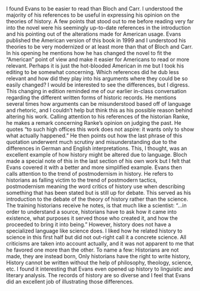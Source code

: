 I found Evans to be easier to read than Bloch and Carr. I understood the majority of his references to be useful in expressing his opinion on the theories of history. A few points that stood out to me before reading very far into the novel were his seemingly up-to-date references in the introduction and his pointing out of the alterations made for American usage.  Evans published the American version of this book in 1999 and I understood his theories to be very modernized or at least more than that of Bloch and Carr. In his opening he mentions how he has changed the novel to fit the “American” point of view and make it easier for Americans to read or more relevant. Perhaps it is just the hot-blooded American in me but I took his editing to be somewhat concerning. Which references did he dub less relevant and how did they play into his arguments where they could be so easily changed? I would be interested to see the differences, but I digress. This changing in edition reminded me of our earlier in-class conversation regarding the different written forms of historic records. He mentions several times how arguments can be misunderstood based off of language and rhetoric, and I couldn’t help but think this as his possible reason behind altering his work. Calling attention to his references of the historian Ranke, he makes a remark concerning Ranke’s opinion on judging the past. He quotes “to such high offices this work does not aspire: it wants only to show what actually happened.” He then points out how the last phrase of this quotation underwent much scrutiny and misunderstanding due to the differences in German and English interpretations. This, I thought, was an excellent example of how history might be altered due to language.  Bloch made a special note of this in the last section of his own work but I felt that Evans covered it with a better and more simplified example. Evans then calls attention to the trend of postmodernism in history. He refers to historians as falling victim to the trend of postmodern tactics, postmodernism meaning the word critics of history use when describing something that has been stated but is still up for debate. This served as his introduction to the debate of the theory of history rather than the science. The training historians receive he notes, is that much like a scientist: “…in order to understand a source, historians have to ask how it came into existence, what purposes it served those who created it, and how the proceeded to bring it into being.” However, history does not have a specialized language like science does. I liked how he related history to science in this first half but did not out-right call it a concrete science. All criticisms are taken into account actually, and it was not apparent to me that he favored one more than the other. To name a few: Historians are not made, they are instead born, Only historians have the right to write history, History cannot be written without the help of philosophy, theology, science, etc. I found it interesting that Evans even opened up history to linguistic and literary analysis. The records of history are so diverse and I feel that Evans did an excellent job of illustrating those differences.
